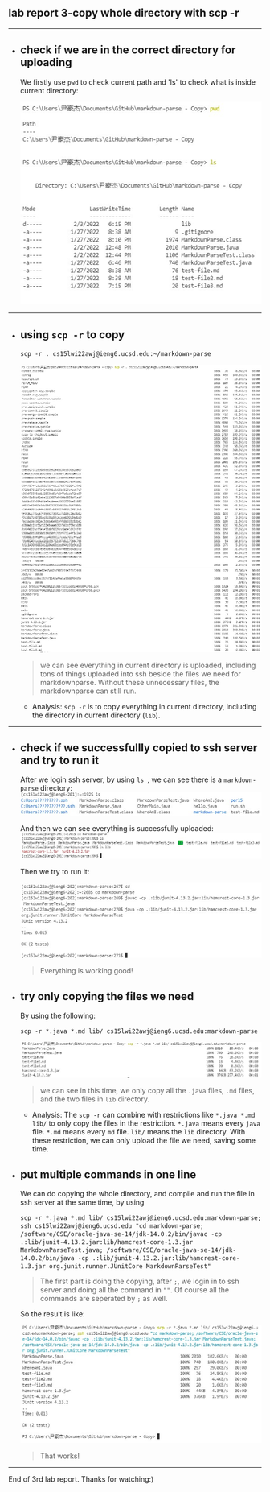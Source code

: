 ## lab report 3-copy whole directory with scp -r

---

* ## check if we are in the correct directory for uploading

    We firstly use `pwd` to check current path and 'ls' to check what is inside current directory:  

    ![Image](report3-1.jpg)
    

---

* ## using `scp -r` to copy
    ```
    scp -r . cs15lwi22awj@ieng6.ucsd.edu:~/markdown-parse
    ```
    ![Image](report3-2a.jpg)
    ![Image](report3-2b.jpg)

    >we can see everything in current directory is uploaded, including tons of things uploaded into ssh beside the files we need for markdownparse. Without these unnecessary files, the markdownparse can still run.

     - Analysis: `scp -r` is to copy everything in current directory, including the directory in current directory (`lib`).
    
---

* ## check if we successfullly copied to ssh server and try to run it
    After we login ssh server, by using `ls `, we can see there is a `markdown-parse` directory:
    ![Image](report3-4.jpg)

    And then we can see everything is successfully uploaded:
    ![Image](report3-5.jpg)

    Then we try to run it:

    ![Image](report3-7.jpg)

    >Everything is working good!

* ## try only copying the files we need 

    By using the following:
    
    ```
    scp -r *.java *.md lib/ cs15lwi22awj@ieng6.ucsd.edu:markdown-parse
    ```

    ![Image](report3-3.jpg)

    > we can see in this time, we only copy all the `.java` files, `.md` files, and the two files in `lib` directory.

    - Analysis: The `scp -r` can combine with restrictions like `*.java *.md lib/` to only copy the files in the restriction. `*.java` means every `java` file. `*.md` means every `md` file. `lib/` means the `lib` directory. With these restriction, we can only upload the file we need, saving some time.

* ## put multiple commands in one line
    We can do copying the whole directory, and compile and run the file in ssh server at the same time, by using 

    ```
    scp -r *.java *.md lib/ cs15lwi22awj@ieng6.ucsd.edu:markdown-parse; ssh cs15lwi22awj@ieng6.ucsd.edu "cd markdown-parse; /software/CSE/oracle-java-se-14/jdk-14.0.2/bin/javac -cp .:lib/junit-4.13.2.jar:lib/hamcrest-core-1.3.jar MarkdownParseTest.java; /software/CSE/oracle-java-se-14/jdk-14.0.2/bin/java -cp .:lib/junit-4.13.2.jar:lib/hamcrest-core-1.3.jar org.junit.runner.JUnitCore MarkdownParseTest"
    ```

    > The first part is doing the copying, after `;`, we login in to ssh server and doing all the command in `""`. Of course all the commands are seperated by `;` as well. 

    So the result is like:

    ![Image](report3-8.jpg)
    >That works!

---

End of 3rd lab report. Thanks for watching:)





